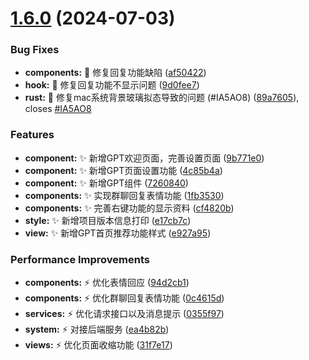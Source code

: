 # [1.6.0](https://github.com/nongyehong/HuLa-IM-Tauri/compare/v1.4.0...v1.6.0) (2024-07-03)


### Bug Fixes

* **components:** :bug: 修复回复功能缺陷 ([af50422](https://github.com/nongyehong/HuLa-IM-Tauri/commit/af5042261bc598a68b94db780a332ab38d5a577c))
* **hook:** :bug: 修复回复功能不显示问题 ([9d0fee7](https://github.com/nongyehong/HuLa-IM-Tauri/commit/9d0fee7e5eb0919846d526b1f5a331d3a47f68d8))
* **rust:** :bug: 修复mac系统背景玻璃拟态导致的问题 (#IA5AO8) ([89a7605](https://github.com/nongyehong/HuLa-IM-Tauri/commit/89a7605055d3ab7de83491e1745773458237d7d3)), closes [#IA5AO8](https://github.com/nongyehong/HuLa-IM-Tauri/issues/IA5AO8)


### Features

* **component:** :sparkles: 新增GPT欢迎页面，完善设置页面 ([9b771e0](https://github.com/nongyehong/HuLa-IM-Tauri/commit/9b771e02ec31af1238f9662e839df6197f501376))
* **component:** :sparkles: 新增GPT页面设置功能 ([4c85b4a](https://github.com/nongyehong/HuLa-IM-Tauri/commit/4c85b4afccdafe83aa0fcbd53e94ef5fc63a7a70))
* **component:** :sparkles: 新增GPT组件 ([7260840](https://github.com/nongyehong/HuLa-IM-Tauri/commit/7260840f4b50bcbb4dad8645a84ade8280de4036))
* **components:** :sparkles: 实现群聊回复表情功能 ([1fb3530](https://github.com/nongyehong/HuLa-IM-Tauri/commit/1fb3530cbdceef702430b272b99d3e99277c52d0))
* **components:** :sparkles: 完善右键功能的显示资料 ([cf4820b](https://github.com/nongyehong/HuLa-IM-Tauri/commit/cf4820bffbdee50fc1e7b44c72b51cd2c4d80091))
* **style:** :sparkles: 新增项目版本信息打印 ([e17cb7c](https://github.com/nongyehong/HuLa-IM-Tauri/commit/e17cb7c24a233417ab34a1de3b04cbdc32ebc2e0))
* **view:** :sparkles: 新增GPT首页推荐功能样式 ([e927a95](https://github.com/nongyehong/HuLa-IM-Tauri/commit/e927a95fa4f95da7299459941b00d2f633217bca))


### Performance Improvements

* **components:** :zap: 优化表情回应 ([94d2cb1](https://github.com/nongyehong/HuLa-IM-Tauri/commit/94d2cb1fec8db8901ffc85cdf8680919c58abf11))
* **components:** :zap: 优化群聊回复表情功能 ([0c4615d](https://github.com/nongyehong/HuLa-IM-Tauri/commit/0c4615d4135fb3f740cb88f8f38502c9fc90bc5d))
* **services:** :zap: 优化请求接口以及消息提示 ([0355f97](https://github.com/nongyehong/HuLa-IM-Tauri/commit/0355f976b854d96e613160d2bf6cc7e5605ea0ac))
* **system:** :zap: 对接后端服务 ([ea4b82b](https://github.com/nongyehong/HuLa-IM-Tauri/commit/ea4b82be25a058a198716cebcf8becfcf252819c))
* **views:** :zap: 优化页面收缩功能 ([31f7e17](https://github.com/nongyehong/HuLa-IM-Tauri/commit/31f7e1732cbe571e3f53564c57a339812b2c1a5b))



